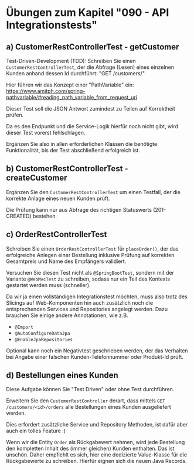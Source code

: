 # Übungen zum Kapitel "090 - API Integrationstests"

## a) CustomerRestControllerTest - getCustomer

Test-Driven-Development (TDD): Schreiben Sie einen `CustomerRestControllerTest`, der die
Abfrage (Lesen) eines einzelnen Kunden anhand dessen Id durchführt: "GET /customers/<id>"

Hier führen wir das Konzept einer "PathVariable" ein:
https://www.amitph.com/spring-pathvariable/#reading_path_variable_from_request_uri

Dieser Test soll die JSON Antwort zumindest zu Teilen auf Korrektheit prüfen.

Da es den Endpunkt und die Service-Logik hierfür noch nicht gibt, wird dieser Test vorerst fehlschlagen.

Ergänzen Sie also in allen erforderlichen Klassen die benötigte Funktionalität, bis der Test
abschließend erfolgreich ist.

## b) CustomerRestControllerTest - createCustomer

Ergänzen Sie den `CustomerRestControllerTest` um einen Testfall, der die
korrekte Anlage eines neuen Kunden prüft.

Die Prüfung kann nur aus Abfrage des richtigen Statuswerts (201-CREATED) bestehen.

## c) OrderRestControllerTest

Schreiben Sie einen `OrderRestControllerTest` für `placeOrder()`, der das erfolgreiche
Anlegen einer Bestellung inklusive Prüfung auf korrekten Gesamtpreis und Name des
Empfängers validiert.

Versuchen Sie diesen Test nicht als `@SpringBootTest`, sondern mit der Variante `@WebMvcTest`
zu schreiben, sodass nur ein Teil des Kontexts gestartet werden muss (schneller).

Da wir ja einen vollständigen Integrationstest möchten, muss also trotz des Slicings auf
Web-Komponenten hin auch zusätzlich noch die entsprechenden Services und Repositories angelegt
werden.
Dazu brauchen Sie einige andere Annotationen, wie z.B.

* `@Import`
* `@AutoConfigureDataJpa`
* `@EnableJpaRepositories`

Optional kann noch ein Negativtest geschrieben werden, der das Verhalten bei
Angabe einer falschen Kunden-Telefonnummer oder Produkt-Id prüft.

## d) Bestellungen eines Kunden

Diese Aufgabe können Sie "Test Driven" oder ohne Test durchführen.

Erweitern Sie den `CustomerRestController` derart, dass mittels `GET /customers/<id>/orders`
alle Bestellungen eines Kunden ausgeliefert werden.

Dies erfordert zusätzliche Service und Repository Methoden, ist dafür aber auch ein tolles Feature :)

Wenn wir die Entity `Order` als Rückgabewert nehmen, wird jede Bestellung den kompletten Inhalt des (immer
gleichen) Kunden enthalten. Das ist unschön. Daher empfiehlt es sich, hier eine dedizierte Value-Klasse für
die Rückgabewerte zu schreiben. Hierfür eignen sich die neuen Java Records.

